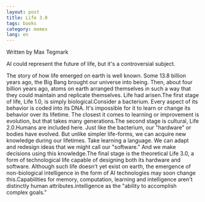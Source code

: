 ```yaml
---
layout: post
title: Life 3.0
tags: books
category: memex
lang: en
---
```


Written by Max Tegmark

AI could represent the future of life, but it's a controversial subject.

The story of how life emerged on earth is well known. Some 13.8 billion years ago, the Big Bang brought our universe into being. Then, about four billion years ago, atoms on earth arranged themselves in such a way that they could maintain and replicate themselves. Life had arisen.The first stage of life, Life 1.0, is simply biological.Consider a bacterium. Every aspect of its behavior is coded into its DNA. It's impossible for it to learn or change its behavior over its lifetime. The closest it comes to learning or improvement is evolution, but that takes many generations.The second stage is cultural, Life 2.0.Humans are included here. Just like the bacterium, our "hardware" or bodies have evolved. But unlike simpler life-forms, we can acquire new knowledge during our lifetimes. Take learning a language. We can adapt and redesign ideas that we might call our "software." And we make decisions using this knowledge.The final stage is the theoretical Life 3.0, a form of technological life capable of designing both its hardware and software. Although such life doesn't yet exist on earth, the emergence of non-biological intelligence in the form of AI technologies may soon change this.Capabilities for memory, computation, learning and intelligence aren't distinctly human attributes.intelligence as the "ability to accomplish complex goals."

